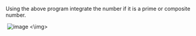 Using the above program integrate the number if it is a prime or composite number.


<img> ![image](https://github.com/user-attachments/assets/0ae79921-ed95-4125-b93c-80b5467d7562)
 <\img>
